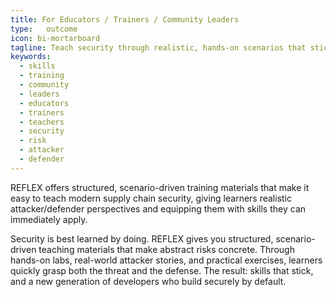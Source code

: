 ```yaml
---
title: For Educators / Trainers / Community Leaders
type:   outcome
icon: bi-mortarboard
tagline: Teach security through realistic, hands-on scenarios that stick
keywords:
  - skills
  - training
  - community
  - leaders
  - educators
  - trainers
  - teachers
  - security
  - risk
  - attacker
  - defender
---
```

REFLEX offers structured, scenario-driven training materials that make it easy to teach modern supply chain security, giving learners realistic attacker/defender perspectives and equipping them with skills they can immediately apply.

Security is best learned by doing. REFLEX gives you structured, scenario-driven teaching materials that make abstract risks concrete. Through hands-on labs, real-world attacker stories, and practical exercises, learners quickly grasp both the threat and the defense. The result: skills that stick, and a new generation of developers who build securely by default.